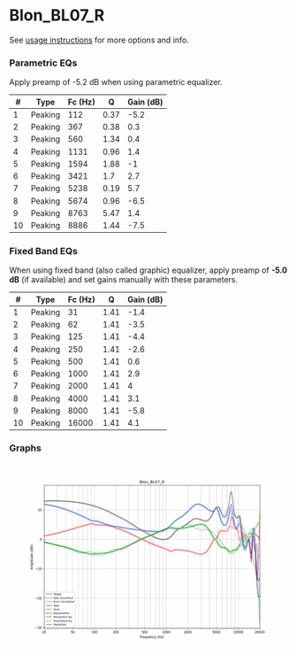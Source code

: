 # Blon_BL07_R
See [usage instructions](https://github.com/jaakkopasanen/AutoEq#usage) for more options and info.

### Parametric EQs
Apply preamp of -5.2 dB when using parametric equalizer.

|   # | Type    |   Fc (Hz) |    Q |   Gain (dB) |
|-----|---------|-----------|------|-------------|
|   1 | Peaking |       112 | 0.37 |        -5.2 |
|   2 | Peaking |       367 | 0.38 |         0.3 |
|   3 | Peaking |       560 | 1.34 |         0.4 |
|   4 | Peaking |      1131 | 0.96 |         1.4 |
|   5 | Peaking |      1594 | 1.88 |        -1   |
|   6 | Peaking |      3421 | 1.7  |         2.7 |
|   7 | Peaking |      5238 | 0.19 |         5.7 |
|   8 | Peaking |      5674 | 0.96 |        -6.5 |
|   9 | Peaking |      8763 | 5.47 |         1.4 |
|  10 | Peaking |      8886 | 1.44 |        -7.5 |

### Fixed Band EQs
When using fixed band (also called graphic) equalizer, apply preamp of **-5.0 dB** (if available) and set gains manually with these parameters.

|   # | Type    |   Fc (Hz) |    Q |   Gain (dB) |
|-----|---------|-----------|------|-------------|
|   1 | Peaking |        31 | 1.41 |        -1.4 |
|   2 | Peaking |        62 | 1.41 |        -3.5 |
|   3 | Peaking |       125 | 1.41 |        -4.4 |
|   4 | Peaking |       250 | 1.41 |        -2.6 |
|   5 | Peaking |       500 | 1.41 |         0.6 |
|   6 | Peaking |      1000 | 1.41 |         2.9 |
|   7 | Peaking |      2000 | 1.41 |         4   |
|   8 | Peaking |      4000 | 1.41 |         3.1 |
|   9 | Peaking |      8000 | 1.41 |        -5.8 |
|  10 | Peaking |     16000 | 1.41 |         4.1 |

### Graphs
![](./Blon_BL07_R.png)
